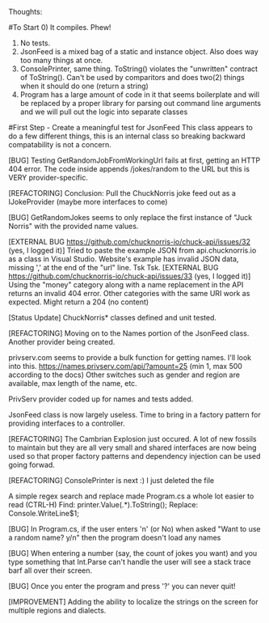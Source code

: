 Thoughts:

#To Start
0) It compiles.  Phew!
1) No tests.
2) JsonFeed is a mixed bag of a static and instance object.  Also does way too many things at once.
3) ConsolePrinter, same thing.  ToString() violates the "unwritten" contract of ToString().  Can't be used by comparitors and does two(2) things when it should do one (return a string)
4) Program has a large amount of code in it that seems boilerplate and will be replaced by a proper library for parsing out command line arguments and we will pull out the logic into separate classes

#First Step - Create a meaningful test for JsonFeed
This class appears to do a few different things, this is an internal class so breaking backward compatability is not a concern.

[BUG]
Testing GetRandomJobFromWorkingUrl fails at first, getting an HTTP 404 error.  The code inside appends /jokes/random to the URL but this is VERY provider-specific.

[REFACTORING]
Conclusion:  Pull the ChuckNorris joke feed out as a IJokeProvider (maybe more interfaces to come)

[BUG]
GetRandomJokes seems to only replace the first instance of "Juck Norris" with the provided name values.

[EXTERNAL BUG https://github.com/chucknorris-io/chuck-api/issues/32 (yes, I logged it)]
Tried to paste the example JSON from api.chucknorris.io as a class in Visual Studio.  Website's example has invalid JSON data, missing ',' at the end of the "url" line.  Tsk Tsk.
[EXTERNAL BUG https://github.com/chucknorris-io/chuck-api/issues/33 (yes, I logged it)]
Using the "money" category along with a name replacement in the API returns an invalid 404 error.  Other categories with the same URI work as expected. Might return a 204 (no content)

[Status Update]
ChuckNorris* classes defined and unit tested.

[REFACTORING]
Moving on to the Names portion of the JsonFeed class.  Another provider being created.

privserv.com seems to provide a bulk function for getting names.  I'll look into this.
https://names.privserv.com/api/?amount=25 (min 1, max 500 according to the docs)
Other switches such as gender and region are available, max length of the name, etc.

PrivServ provider coded up for names and tests added.

JsonFeed class is now largely useless.  Time to bring in a factory pattern for providing interfaces to a controller.

[REFACTORING]
The Cambrian Explosion just occured.  A lot of new fossils to maintain but they are all very small and shared interfaces are now being used so that proper factory patterns and dependency injection can be used going forwad.

[REFACTORING]
ConsolePrinter is next :)  I just deleted the file

A simple regex search and replace made Program.cs a whole lot easier to read (CTRL-H)
Find: printer.Value(.*)\.ToString\(\);
Replace: Console.WriteLine$1;

[BUG]
In Program.cs, if the user enters 'n' (or No) when asked "Want to use a random name? y/n" then the program doesn't load any names

[BUG]
When entering a number (say, the count of jokes you want) and you type something that Int.Parse can't handle the user will see a stack trace barf all over their screen.

[BUG]
Once you enter the program and press '?' you can never quit!

[IMPROVEMENT]
Adding the ability to localize the strings on the screen for multiple regions and dialects.